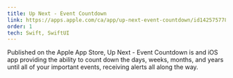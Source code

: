 ```yaml
---
title: Up Next - Event Countdown
link: https://apps.apple.com/ca/app/up-next-event-countdown/id1425757789
order: 1
tech: Swift, SwiftUI
---
```


Published on the Apple App Store, Up Next - Event Countdown is and iOS app providing the ability to count down the days, weeks, months, and years until all of your important events, receiving alerts all along the way.
